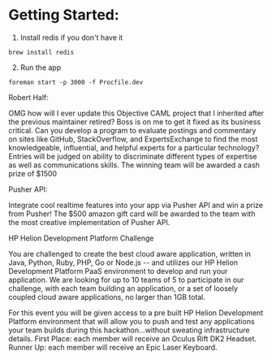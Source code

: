 # Getting Started:

1. Install redis if you don't have it
  ```
  brew install redis
  ```

2. Run the app
  ```
  foreman start -p 3000 -f Procfile.dev
  ```



Robert Half:

OMG how will I ever update this Objective CAML project that I inherited after the previous maintainer retired? Boss is on me to get it fixed as its business critical. Can you develop a program to evaluate postings and commentary on sites like GitHub, StackOverflow, and ExpertsExchange to find the most knowledgeable, influential, and helpful experts for a particular technology? Entries will be judged on ability to discriminate different types of expertise as well as communications skills. The winning team will be awarded a cash prize of $1500


Pusher API:

Integrate cool realtime features into your app via Pusher API and win a prize from Pusher! The $500 amazon gift card will be awarded to the team with the most creative implementation of Pusher API.


HP Helion Development Platform Challenge

You are challenged to create the best cloud aware application, written in Java, Python, Ruby, PHP, Go or Node.js -- and utilizes our HP Helion Development Platform PaaS environment to develop and run your application. We are looking for up to 10 teams of 5 to participate in our challenge, with each team building an application, or a set of loosely coupled cloud aware applications, no larger than 1GB total.

For this event you will be given access to a pre built HP Helion Development Platform environment that will allow you to push and test any applications your team builds during this hackathon...without sweating infrastructure details. First Place: each member will receive an Oculus Rift DK2 Headset. Runner Up: each member will receive an Epic Laser Keyboard.
